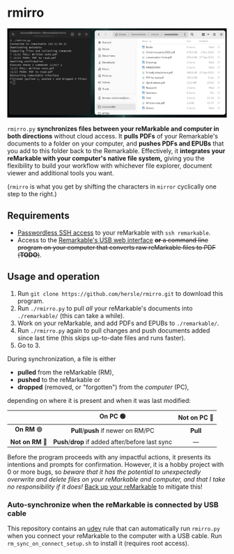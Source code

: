 # rmirro

![Screenshot](screenshot.png)

`rmirro.py` **synchronizes files between your reMarkable and computer in both directions** without cloud access.
It **pulls PDFs** of your Remarkable's documents to a folder on your computer,
and **pushes PDFs and EPUBs** that you add to this folder back to the Remarkable.
Effectively, it **integrates your reMarkable with your computer's native file system,**
giving you the flexibility to build your workflow with whichever file explorer, document viewer and additional tools you want.

(`rmirro` is what you get by shifting the characters in `mirror` cyclically one step to the right.)

## Requirements

* [Passwordless SSH access](https://remarkablewiki.com/tech/ssh#passwordless_login_with_ssh_keys) to your reMarkable with `ssh remarkable`.
* Access to the [Remarkable's USB web interface](https://remarkablewiki.com/tech/webinterface)
  ~~**or** a command line program on your computer that converts raw reMarkable files to PDF (**TODO**)~~.

## Usage and operation

1. Run `git clone https://github.com/hersle/rmirro.git` to download this program.
2. Run `./rmirro.py` to pull *all* your reMarkable's documents into `./remarkable/` (this can take a while).
3. Work on your reMarkable, and add PDFs and EPUBs to `./remarkable/`.
4. Run `./rmirro.py` again to pull changes and push documents added since last time (this skips up-to-date files and runs faster).
5. Go to 3.

During synchronization, a file is either

* **pulled** from the reMarkable (RM),
* **pushed** to the reMarkable or
* **dropped** (removed, or "forgotten") from the *computer* (PC),

depending on where it is present and when it was last modified:

|                  | **On PC** 🟢                                      | **Not on PC** 🔴 |
|:----------------:|:-------------------------------------------------:|:----------------:|
| **On RM** 🟢     | **Pull**/**push** if newer on RM/PC               | **Pull**         |
| **Not on RM** 🔴 | **Push**/**drop** if added after/before last sync |         —        |

Before the program proceeds with any impactful actions, it presents its intentions and prompts for confirmation.
However, it is a hobby project with 0 or more bugs,
so *beware that it has the potential to unexpectedly overwrite and delete files on your reMarkable and computer, and that I take no responsibility if it does!*
[Back up your reMarkable](https://remarkablewiki.com/tech/file_transfer#making_local_backups) to mitigate this!

### Auto-synchronize when the reMarkable is connected by USB cable

This repository contains an [udev](https://en.wikipedia.org/wiki/Udev) rule
that can automatically run `rmirro.py` when you connect your reMarkable to the computer with a USB cable.
Run `rm_sync_on_connect_setup.sh` to install it (requires root access).
